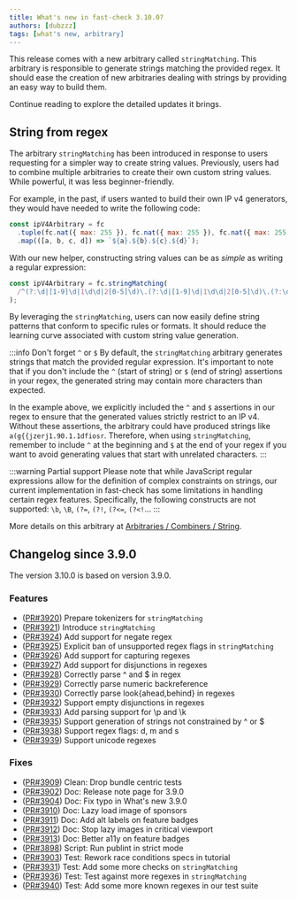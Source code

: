 ```yaml
---
title: What's new in fast-check 3.10.0?
authors: [dubzzz]
tags: [what's new, arbitrary]
---
```


This release comes with a new arbitrary called `stringMatching`. This arbitrary is responsible to generate strings matching the provided regex. It should ease the creation of new arbitraries dealing with strings by providing an easy way to build them.

Continue reading to explore the detailed updates it brings.

<!--truncate-->

## String from regex

The arbitrary `stringMatching` has been introduced in response to users requesting for a simpler way to create string values. Previously, users had to combine multiple arbitraries to create their own custom string values. While powerful, it was less beginner-friendly.

For example, in the past, if users wanted to build their own IP v4 generators, they would have needed to write the following code:

```js
const ipV4Arbitrary = fc
  .tuple(fc.nat({ max: 255 }), fc.nat({ max: 255 }), fc.nat({ max: 255 }), fc.nat({ max: 255 }))
  .map(([a, b, c, d]) => `${a}.${b}.${c}.${d}`);
```

With our new helper, constructing string values can be as _simple_ as writing a regular expression:

```js
const ipV4Arbitrary = fc.stringMatching(
  /^(?:\d|[1-9]\d|1\d\d|2[0-5]\d)\.(?:\d|[1-9]\d|1\d\d|2[0-5]\d)\.(?:\d|[1-9]\d|1\d\d|2[0-5]\d)\.(?:\d|[1-9]\d|1\d\d|2[0-5]\d)$/
);
```

By leveraging the `stringMatching`, users can now easily define string patterns that conform to specific rules or formats. It should reduce the learning curve associated with custom string value generation.

:::info Don't forget `^` or `$`
By default, the `stringMatching` arbitrary generates strings that match the provided regular expression. It's important to note that if you don't include the `^` (start of string) or `$` (end of string) assertions in your regex, the generated string may contain more characters than expected.

In the example above, we explicitly included the `^` and `$` assertions in our regex to ensure that the generated values strictly restrict to an IP v4. Without these assertions, the arbitrary could have produced strings like `a(g{{jzerj1.90.1.1dfiosr`. Therefore, when using `stringMatching`, remember to include `^` at the beginning and `$` at the end of your regex if you want to avoid generating values that start with unrelated characters.
:::

:::warning Partial support
Please note that while JavaScript regular expressions allow for the definition of complex constraints on strings, our current implementation in fast-check has some limitations in handling certain regex features. Specifically, the following constructs are not supported: `\b`, `\B`, `(?=`, `(?!`, `(?<=`, `(?<!`…
:::

More details on this arbitrary at [Arbitraries / Combiners / String](/docs/core-blocks/arbitraries/combiners/string/#stringmatching).

## Changelog since 3.9.0

The version 3.10.0 is based on version 3.9.0.

### Features

- ([PR#3920](https://github.com/dubzzz/fast-check/pull/3920)) Prepare tokenizers for `stringMatching`
- ([PR#3921](https://github.com/dubzzz/fast-check/pull/3921)) Introduce `stringMatching`
- ([PR#3924](https://github.com/dubzzz/fast-check/pull/3924)) Add support for negate regex
- ([PR#3925](https://github.com/dubzzz/fast-check/pull/3925)) Explicit ban of unsupported regex flags in `stringMatching`
- ([PR#3926](https://github.com/dubzzz/fast-check/pull/3926)) Add support for capturing regexes
- ([PR#3927](https://github.com/dubzzz/fast-check/pull/3927)) Add support for disjunctions in regexes
- ([PR#3928](https://github.com/dubzzz/fast-check/pull/3928)) Correctly parse ^ and $ in regex
- ([PR#3929](https://github.com/dubzzz/fast-check/pull/3929)) Correctly parse numeric backreference
- ([PR#3930](https://github.com/dubzzz/fast-check/pull/3930)) Correctly parse look{ahead,behind} in regexes
- ([PR#3932](https://github.com/dubzzz/fast-check/pull/3932)) Support empty disjunctions in regexes
- ([PR#3933](https://github.com/dubzzz/fast-check/pull/3933)) Add parsing support for \p and \k
- ([PR#3935](https://github.com/dubzzz/fast-check/pull/3935)) Support generation of strings not constrained by ^ or $
- ([PR#3938](https://github.com/dubzzz/fast-check/pull/3938)) Support regex flags: d, m and s
- ([PR#3939](https://github.com/dubzzz/fast-check/pull/3939)) Support unicode regexes

### Fixes

- ([PR#3909](https://github.com/dubzzz/fast-check/pull/3909)) Clean: Drop bundle centric tests
- ([PR#3902](https://github.com/dubzzz/fast-check/pull/3902)) Doc: Release note page for 3.9.0
- ([PR#3904](https://github.com/dubzzz/fast-check/pull/3904)) Doc: Fix typo in What's new 3.9.0
- ([PR#3910](https://github.com/dubzzz/fast-check/pull/3910)) Doc: Lazy load image of sponsors
- ([PR#3911](https://github.com/dubzzz/fast-check/pull/3911)) Doc: Add alt labels on feature badges
- ([PR#3912](https://github.com/dubzzz/fast-check/pull/3912)) Doc: Stop lazy images in critical viewport
- ([PR#3913](https://github.com/dubzzz/fast-check/pull/3913)) Doc: Better a11y on feature badges
- ([PR#3898](https://github.com/dubzzz/fast-check/pull/3898)) Script: Run publint in strict mode
- ([PR#3903](https://github.com/dubzzz/fast-check/pull/3903)) Test: Rework race conditions specs in tutorial
- ([PR#3931](https://github.com/dubzzz/fast-check/pull/3931)) Test: Add some more checks on `stringMatching`
- ([PR#3936](https://github.com/dubzzz/fast-check/pull/3936)) Test: Test against more regexes in `stringMatching`
- ([PR#3940](https://github.com/dubzzz/fast-check/pull/3940)) Test: Add some more known regexes in our test suite
